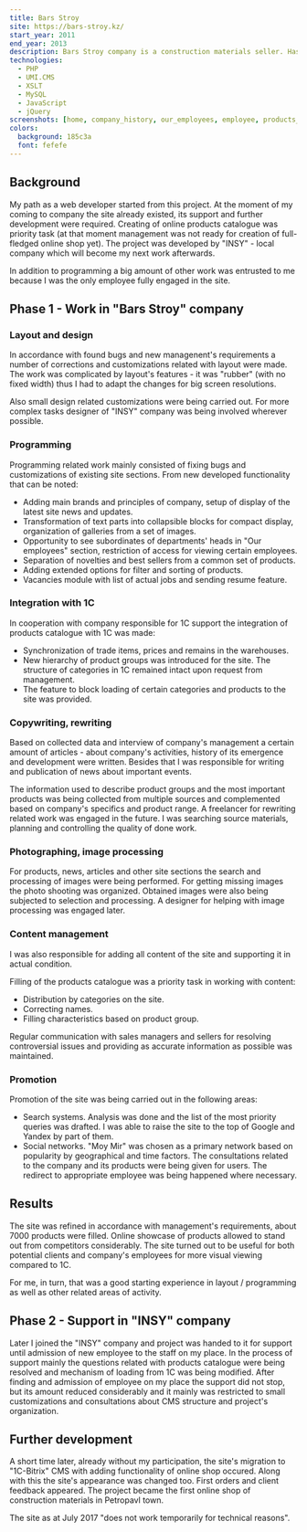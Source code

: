 ```yaml
---
title: Bars Stroy
site: https://bars-stroy.kz/
start_year: 2011
end_year: 2013
description: Bars Stroy company is a construction materials seller. Has some branches across Kazakhstan.
technologies:
  - PHP
  - UMI.CMS
  - XSLT
  - MySQL
  - JavaScript
  - jQuery
screenshots: [home, company_history, our_employees, employee, products_catalog, products_category, products, product]
colors:
  background: 185c3a
  font: fefefe
---
```


## Background

My path as a web developer started from this project. At the moment of my coming to company the site already existed, 
its support and further development were required. Creating of online products catalogue was priority task (at that 
moment management was not ready for creation of full-fledged online shop yet). The project was developed by "INSY" - 
local company which will become my next work afterwards.

In addition to programming a big amount of other work was entrusted to me because I was the only employee fully engaged 
in the site.

## Phase 1 - Work in "Bars Stroy" company

### Layout and design

In accordance with found bugs and new managenent's requirements a number of corrections and customizations related with 
layout were made. The work was complicated by layout's features - it was "rubber" (with no fixed width) thus I had to 
adapt the changes for big screen resolutions.

Also small design related customizations were being carried out. For more complex tasks designer of "INSY" company was
being involved wherever possible.

### Programming

Programming related work mainly consisted of fixing bugs and customizations of existing site sections. From new 
developed functionality that can be noted:

- Adding main brands and principles of company, setup of display of the latest site news and updates. 
- Transformation of text parts into collapsible blocks for compact display, organization of galleries from a set of 
images.
- Opportunity to see subordinates of departments' heads in "Our employees" section, restriction of access for viewing 
certain employees.
- Separation of novelties and best sellers from a common set of products.
- Adding extended options for filter and sorting of products.
- Vacancies module with list of actual jobs and sending resume feature.

### Integration with 1C

In cooperation with company responsible for 1C support the integration of products catalogue with 1C was made:

- Synchronization of trade items, prices and remains in the warehouses.
- New hierarchy of product groups was introduced for the site. The structure of categories in 1C remained intact upon
request from management.
- The feature to block loading of certain categories and products to the site was provided.

### Copywriting, rewriting

Based on collected data and interview of company's management a certain amount of articles - about company's activities,
history of its emergence and development were written. Besides that I was responsible for writing and publication of 
news about important events.

The information used to describe product groups and the most important products was being collected from multiple 
sources and complemented based on company's specifics and product range. A freelancer for rewriting related work was
engaged in the future. I was searching source materials, planning and controlling the quality of done work.

### Photographing, image processing

For products, news, articles and other site sections the search and processing of images were being performed. For 
getting missing images the photo shooting was organized. Obtained images were also being subjected to selection and 
processing. A designer for helping with image processing was engaged later.

### Content management

I was also responsible for adding all content of the site and supporting it in actual condition.

Filling of the products catalogue was a priority task in working with content:

- Distribution by categories on the site.
- Correcting names.
- Filling characteristics based on product group.

Regular communication with sales managers and sellers for resolving controversial issues and providing as accurate 
information as possible was maintained.

### Promotion

Promotion of the site was being carried out in the following areas:

- Search systems. Analysis was done and the list of the most priority queries was drafted. I was able to raise the site
to the top of Google and Yandex by part of them.
- Social networks. "Moy Mir" was chosen as a primary network based on popularity by geographical and time factors. The
consultations related to the company and its products were being given for users. The redirect to appropriate employee
was being happened where necessary.

## Results

The site was refined in accordance with management's requirements, about 7000 products were filled. Online showcase of
products allowed to stand out from competitors considerably. The site turned out to be useful for both potential clients
and company's employees for more visual viewing compared to 1C. 

For me, in turn, that was a good starting experience in layout / programming as well as other related areas of activity. 

## Phase 2 - Support in "INSY" company

Later I joined the "INSY" company and project was handed to it for support until admission of new employee to the staff
on my place. In the process of support mainly the questions related with products catalogue were being resolved and
mechanism of loading from 1C was being modified. After finding and admission of employee on my place the support did not
stop, but its amount reduced considerably and it mainly was restricted to small customizations and consultations about
CMS structure and project's organization.

## Further development

A short time later, already without my participation, the site's migration to "1C-Bitrix" CMS with adding functionality 
of online shop occured. Along with this the site's appearance was changed too. First orders and client feedback 
appeared. The project became the first online shop of construction materials in Petropavl town.

The site as at July 2017 "does not work temporarily for technical reasons".
